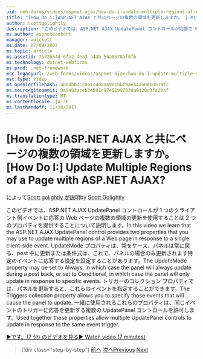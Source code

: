 ```yaml
---
uid: web-forms/videos/aspnet-ajax/how-do-i-update-multiple-regions-of-a-page-with-aspnet-ajax
title: "[How Do i:]ASP.NET AJAX と共にページの複数の領域を更新しますか。 | Microsoft Docs"
author: scottgolightly
description: "このビデオでは、ASP.NET AJAX UpdatePanel コントロールが応答で Web ページの複数の領域の更新に使用することは 2 つのプロパティを提供する説明しています."
ms.author: aspnetcontent
manager: wpickett
ms.date: 07/09/2007
ms.topic: article
ms.assetid: 7572654d-6fa2-4ea3-a43b-56a8578af0f6
ms.technology: dotnet-webforms
ms.prod: .net-framework
msc.legacyurl: /web-forms/videos/aspnet-ajax/how-do-i-update-multiple-regions-of-a-page-with-aspnet-ajax
msc.type: video
ms.openlocfilehash: a0ddbbdcc061c4d2a69e1bbf9aeb4a50ebd519fc
ms.sourcegitcommit: 9a9483aceb34591c97451997036a9120c3fe2baf
ms.translationtype: MT
ms.contentlocale: ja-JP
ms.lasthandoff: 11/10/2017
---
```

<a name="how-do-i-update-multiple-regions-of-a-page-with-aspnet-ajax"></a><span data-ttu-id="6f132-104">[How Do i:]ASP.NET AJAX と共にページの複数の領域を更新しますか。</span><span class="sxs-lookup"><span data-stu-id="6f132-104">[How Do I:] Update Multiple Regions of a Page with ASP.NET AJAX?</span></span>
====================
<span data-ttu-id="6f132-105">によって[Scott golightly が説明](https://github.com/scottgolightly)</span><span class="sxs-lookup"><span data-stu-id="6f132-105">by [Scott Golightly](https://github.com/scottgolightly)</span></span>

<span data-ttu-id="6f132-106">このビデオでは、ASP.NET AJAX UpdatePanel コントロールが 1 つのクライアント側イベントに応答の Web ページの複数の領域の更新を使用することは 2 つのプロパティを提供することについて説明します。</span><span class="sxs-lookup"><span data-stu-id="6f132-106">In this video we learn that the ASP.NET AJAX UpdatePanel control provides two properties that you may use to update multiple regions of a Web page in response to a single client-side event.</span></span> <span data-ttu-id="6f132-107">UpdateMode プロパティは、常をケース、パネルは常に戻る、post 中に更新または条件式は、これで、パネルの場合のみ更新されます特定のイベントに応答する設定を設定することがあります。</span><span class="sxs-lookup"><span data-stu-id="6f132-107">The UpdateMode property may be set to Always, in which case the panel will always update during a post back, or set to Conditional, in which case the panel will only update in response to specific events.</span></span> <span data-ttu-id="6f132-108">トリガーのコレクション プロパティでは、パネルを更新すると、これらのイベントを指定することができます。</span><span class="sxs-lookup"><span data-stu-id="6f132-108">The Triggers collection property allows you to specify those events that will cause the panel to update.</span></span> <span data-ttu-id="6f132-109">一緒に使用されるこれらのプロパティは、同じイベントのトリガーに応答を更新する複数の UpdatePanel コントロールを許可します。</span><span class="sxs-lookup"><span data-stu-id="6f132-109">Used together these properties allow multiple UpdatePanel controls to update in response to the same event trigger.</span></span>

[<span data-ttu-id="6f132-110">&#9654;です。(7 分) のビデオを見る</span><span class="sxs-lookup"><span data-stu-id="6f132-110">&#9654; Watch video (7 minutes)</span></span>](https://channel9.msdn.com/Blogs/ASP-NET-Site-Videos/how-do-i-update-multiple-regions-of-a-page-with-aspnet-ajax)

>[!div class="step-by-step"]
<span data-ttu-id="6f132-111">[前へ](how-do-i-implement-the-ajax-after-processing-pattern.md)
[次へ](how-do-i-choose-between-methods-of-ajax-page-updates.md)</span><span class="sxs-lookup"><span data-stu-id="6f132-111">[Previous](how-do-i-implement-the-ajax-after-processing-pattern.md)
[Next](how-do-i-choose-between-methods-of-ajax-page-updates.md)</span></span>
